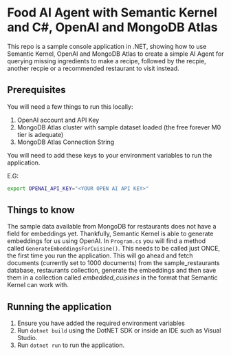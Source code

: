 # Food AI Agent with Semantic Kernel and C#, OpenAI and MongoDB Atlas

This repo is a sample console application in .NET, showing how to use Semantic Kernel, OpenAI and MongoDB Atlas to create a simple AI Agent for querying missing ingredients to make a recipe, followed by the recpie, another recpie or a recommended restaurant to visit instead.

## Prerequisites
You will need a few things to run this locally:
1. OpenAI account and API Key
2. MongoDB Atlas cluster with sample dataset loaded (the free forever M0 tier is adequate)
3. MongoDB Atlas Connection String

You will need to add these keys to your environment variables to run the application.

E.G:
```bash
export OPENAI_API_KEY="<YOUR OPEN AI API KEY>"
```

## Things to know

The sample data available from MongoDB for restaurants does not have a field for embeddings yet. Thankfully, Semantic Kernel is able to generate embeddings for us using OpenAI. In ```Program.cs``` you will find a method called ```GenerateEmbeddingsForCuisine()```.
This needs to be called just ONCE, the first time you run the application. This will go ahead and fetch documents (currently set to 1000 documents) from the sample_restaurants database, restaurants collection, generate the embeddings and then save them in a collection called *embedded_cuisines* in the format that Semantic Kernel can work with.

## Running the application

1. Ensure you have added the required environment variables
2. Run ```dotnet build``` using the DotNET SDK or inside an IDE such as Visual Studio.
3. Run ```dotnet run``` to run the application.

